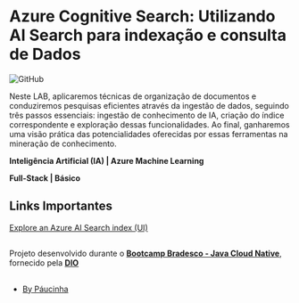 # Azure Cognitive Search: Utilizando AI Search para indexação e consulta de Dados

![GitHub](https://img.shields.io/github/license/Paucinha/api-ecommerce-dio?style=flat-square)

Neste LAB, aplicaremos técnicas de organização de documentos e conduziremos pesquisas eficientes através da ingestão de dados, seguindo três passos essenciais: ingestão de conhecimento de IA, criação do índice correspondente e exploração dessas funcionalidades. Ao final, ganharemos uma visão prática das potencialidades oferecidas por essas ferramentas na mineração de conhecimento.

**Inteligência Artificial (IA) | Azure Machine Learning**

**Full-Stack | Básico**






## Links Importantes
 
[Explore an Azure AI Search index (UI)](https://microsoftlearning.github.io/mslearn-ai-fundamentals/Instructions/Labs/11-ai-search.html)

##

Projeto desenvolvido durante o [**Bootcamp Bradesco - Java Cloud Native**](https://www.dio.me/bootcamp/bradesco-java-cloud-native), fornecido pela [**DIO**](https://www.dio.me/)

##

- [By Páucinha](https://github.com/Paucinha)
